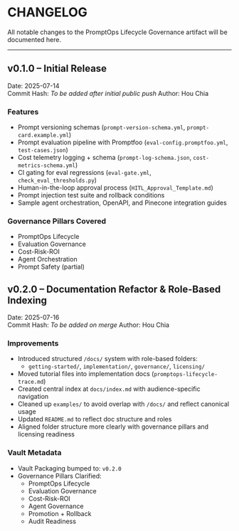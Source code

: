 # CHANGELOG

All notable changes to the PromptOps Lifecycle Governance artifact will be documented here.

---

## v0.1.0 – Initial Release

Date: 2025-07-14  
Commit Hash: _To be added after initial public push_
Author: Hou Chia

### Features

- Prompt versioning schemas (`prompt-version-schema.yml`, `prompt-card.example.yml`)
- Prompt evaluation pipeline with Promptfoo (`eval-config.promptfoo.yml`, `test-cases.json`)
- Cost telemetry logging + schema (`prompt-log-schema.json`, `cost-metrics-schema.yml`)
- CI gating for eval regressions (`eval-gate.yml`, `check_eval_thresholds.py`)
- Human-in-the-loop approval process (`HITL_Approval_Template.md`)
- Prompt injection test suite and rollback conditions
- Sample agent orchestration, OpenAPI, and Pinecone integration guides

### Governance Pillars Covered

- PromptOps Lifecycle
- Evaluation Governance
- Cost-Risk-ROI
- Agent Orchestration
- Prompt Safety (partial)

## v0.2.0 – Documentation Refactor & Role-Based Indexing

Date: 2025-07-16  
Commit Hash: _To be added on merge_
Author: Hou Chia

### Improvements

- Introduced structured `/docs/` system with role-based folders:
  - `getting-started/`, `implementation/`, `governance/`, `licensing/`
- Moved tutorial files into implementation docs (`promptops-lifecycle-trace.md`)
- Created central index at `docs/index.md` with audience-specific navigation
- Cleaned up `examples/` to avoid overlap with `/docs/` and reflect canonical usage
- Updated `README.md` to reflect doc structure and roles
- Aligned folder structure more clearly with governance pillars and licensing readiness

### Vault Metadata

- Vault Packaging bumped to: `v0.2.0`
- Governance Pillars Clarified:
  - PromptOps Lifecycle
  - Evaluation Governance
  - Cost-Risk-ROI
  - Agent Governance
  - Promotion + Rollback
  - Audit Readiness

